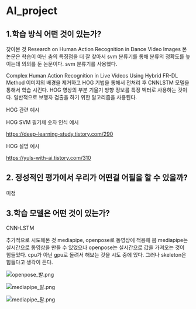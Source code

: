 # AI_project

## 1.학습 방식 어떤 것이 있는가?

찾아본 것 
Research on Human Action Recognition in Dance Video Images 
본 논문은 학습이 아닌 춤의 특징점을 더 잘 찾아서 svm 분류기를 통해 분류의 정확도를 높이는데 의의를 둔 논문이다. svm 분류기를 사용했다.

Complex Human Action Recognition in Live Videos Using Hybrid FR-DL Method
이미지의 배경을 제거하고 HOG 기법을 통해서 전처리 후 CNNLSTM 모델을 통해서 학습 시킨다.
HOG 영상의 부분 기울기 방향 정보를 특징 벡터로 사용하는 것이다. 일반적으로 보행자 검출을 하기 위한 알고리즘을 사용된다.

HOG 관련 예시

HOG SVM 필기체 숫자 인식 예시

https://deep-learning-study.tistory.com/290

HOG 설명 예시

https://yuls-with-ai.tistory.com/310



## 2. 정성적인 평가에서 우리가 어떤걸 어필을 할 수 있을까?

미정

## 3.학습 모델은 어떤 것이 있는가?

CNN-LSTM



추가적으로 시도해본 것
mediapipe, openpose로 동영상에 적용해 봄
mediapipe는 실시간으로 동영상을 만들 수 있었으나 openpose는 실시간으로 값을 가져오는 것이 힘들었다. cpu가 아닌 gpu로 돌려서 해보는 것을 시도 중에 있다. 그러나 skeleton은 힘들다고 생각이 든다.



![openpose_발.png](https://github.com/dongdaejin1998/AI_project/blob/main/openpose_%EB%B0%9C.png?raw=true)

![mediapipe_발.png](https://github.com/dongdaejin1998/AI_project/blob/main/mediapipe_%EB%B0%9C.png?raw=true)

![mediapipe_팔.png](https://github.com/dongdaejin1998/AI_project/blob/main/mediapipe_%ED%8C%94.png?raw=true)